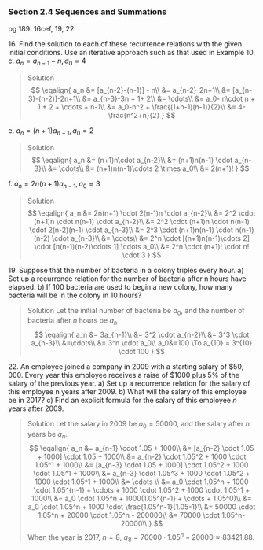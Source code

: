 ### Section 2.4 Sequences and Summations
pg 189: 16cef, 19, 22

16\. Find the solution to each of these recurrence relations with the given initial conditions. Use an iterative approach such as that used in Example 10.
c. $a_n = a_{n−1} − n, a_0 = 4$
>Solution
$$
\eqalign{
a_n &= [a_{n-2}-(n-1)] - n\\
&= a_{n-2}-2n+1\\
&= [a_{n-3}-(n-2)]-2n+1\\
&= a_{n-3}-3n + 1+ 2\\
&= \cdots\\
&= a_0- n\cdot n + 1 + 2 + \cdots + n-1\\
&= a_0-n^2 + \frac{(1+n-1)(n-1)}{2}\\
&= 4-\frac{n^2+n}{2}
}
$$

e. $a_n = (n+1)a_{n−1}, a_0 = 2$
>Solution
$$
\eqalign{
a_n &= (n+1)n\cdot a_{n-2}\\
&= (n+1)n(n-1) \cdot a_{n-3}\\
&= \cdots\\
&= (n+1)n(n-1)\cdots 2 \times a_0\\
&= 2(n+1)!
}
$$

f. $a_n = 2n(n+1)a_{n−1}, a_0 = 3$
>Solution
$$
\eqalign{
a_n &= 2n(n+1) \cdot 2(n-1)n \cdot a_{n-2}\\
&= 2^2 \cdot (n+1)n \cdot n(n-1) \cdot a_{n-2}\\
&= 2^2 \cdot (n+1)n \cdot n(n-1) \cdot 2(n-2)(n-1) \cdot a_{n-3}\\
&= 2^3 \cdot (n+1)n(n-1) \cdot n(n-1)(n-2) \cdot a_{n-3}\\
&= \cdots\\
&= 2^n \cdot [(n+1)n(n-1)\cdots 2] \cdot [n(n-1)(n-2)\cdots 1] \cdots a_0\\
&= 2^n \cdot (n+1)! \cdot n! \cdot 3
}
$$

<!-- pagebreak -->
19\. Suppose that the number of bacteria in a colony triples every hour.
a) Set up a recurrence relation for the number of bacteria after n hours have elapsed.
b) If 100 bacteria are used to begin a new colony, how many bacteria will be in the colony in 10 hours?
>Solution
Let the initial number of bacteria be $a_0$, and the number of bacteria after $n$ hours be $a_n$
$$
\eqalign{
a_n &= 3a_{n-1}\\
&= 3^2 \cdot a_{n-2}\\
&= 3^3 \cdot a_{n-3}\\
&=\cdots\\
&= 3^n \cdot a_0\\
a_0&=100 \To a_{10} = 3^{10} \cdot 100
}
$$

22\. An employee joined a company in 2009 with a starting salary of $\$50,000$. Every year this employee receives a raise of $\$1000$ plus $5\%$ of the salary of the previous year.
a) Set up a recurrence relation for the salary of this employee n years after 2009.
b) What will the salary of this employee be in 2017?
c) Find an explicit formula for the salary of this employee $n$ years after 2009.
>Solution
Let the salary in 2009 be $a_0=50000$, and the salary after $n$ years be $a_n$.
$$
\eqalign{
a_n &= a_{n-1} \cdot 1.05 + 1000\\
&= [a_{n-2} \cdot 1.05 + 1000] \cdot 1.05 + 1000\\
&= a_{n-2} \cdot 1.05^2 + 1000 \cdot 1.05^1 + 1000\\
&= [a_{n-3} \cdot 1.05 + 1000] \cdot 1.05^2 + 1000 \cdot 1.05^1 + 1000\\
&= a_{n-3} \cdot 1.05^3 + 1000 \cdot 1.05^2 + 1000 \cdot 1.05^1 + 1000\\
&= \cdots \\
&= a_0 \cdot 1.05^n + 1000 \cdot 1.05^{n-1} + \cdots + 1000 \cdot 1.05^2 + 1000 \cdot 1.05^1 + 1000\\
&= a_0 \cdot 1.05^n + 1000(1.05^{n-1} + \cdots + 1.05^0)\\
&= a_0 \cdot 1.05^n + 1000 \cdot \frac{1.05^n-1}{1.05-1}\\
&= 50000 \cdot 1.05^n + 20000 \cdot 1.05^n - 200000\\
&= 70000 \cdot 1.05^n-20000\\
}
$$
When the year is 2017, $n=8$, $a_8= 70000 \cdot 1.05^n-20000 \approx 83421.88$.
